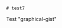                                                                                                                                                                                                                                                                                                                                                                                                                                                                                                                                                              # test7
Test "graphical-gist"